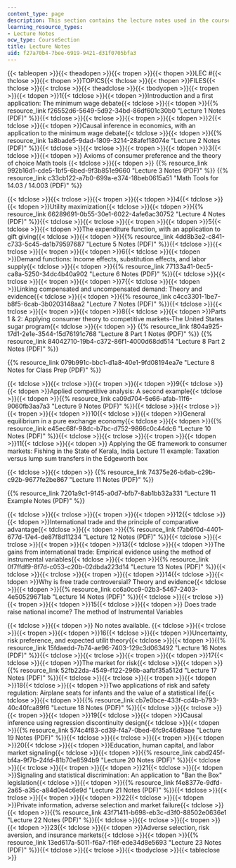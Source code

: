 ```yaml
---
content_type: page
description: This section contains the lecture notes used in the course.
learning_resource_types:
- Lecture Notes
ocw_type: CourseSection
title: Lecture Notes
uid: f27a70b4-7bee-6919-9421-d31f0705bfa3
---
```

{{< tableopen >}}{{< theadopen >}}{{< tropen >}}{{< thopen >}}LEC #{{< thclose >}}{{< thopen >}}TOPICS{{< thclose >}}{{< thopen >}}FILES{{< thclose >}}{{< trclose >}}{{< theadclose >}}{{< tbodyopen >}}{{< tropen >}}{{< tdopen >}}1{{< tdclose >}}{{< tdopen >}}Introduction and a first application: The minimum wage debate{{< tdclose >}}{{< tdopen >}}{{% resource_link f26552d6-5649-5d92-34bd-86df601c30b0 "Lecture 1 Notes (PDF)" %}}{{< tdclose >}}{{< trclose >}}{{< tropen >}}{{< tdopen >}}2{{< tdclose >}}{{< tdopen >}}Causal inference in economics, with an application to the minimum wage debate{{< tdclose >}}{{< tdopen >}}{{% resource_link 1a8bade5-9dad-1809-3214-28afef18074e "Lecture 2 Notes (PDF)" %}}{{< tdclose >}}{{< trclose >}}{{< tropen >}}{{< tdopen >}}3{{< tdclose >}}{{< tdopen >}}
Axioms of consumer preference and the theory of choice
Math tools
{{< tdclose >}}{{< tdopen >}}
{{% resource_link 992b16d1-cde5-1bf5-6bed-9f3b851e9660 "Lecture 3 Notes (PDF)" %}}
{{% resource_link c33cb122-a7b0-699a-e374-18beb0615a51 "Math Tools for 14.03 / 14.003 (PDF)" %}}

{{< tdclose >}}{{< trclose >}}{{< tropen >}}{{< tdopen >}}4{{< tdclose >}}{{< tdopen >}}Utility maximization{{< tdclose >}}{{< tdopen >}}{{% resource_link 66289691-0b55-30e1-6022-4afe6ac30752 "Lecture 4 Notes (PDF)" %}}{{< tdclose >}}{{< trclose >}}{{< tropen >}}{{< tdopen >}}5{{< tdclose >}}{{< tdopen >}}The expenditure function, with an application to gift giving{{< tdclose >}}{{< tdopen >}}{{% resource_link 4dd8b3e2-c841-c733-5c45-da1b79597687 "Lecture 5 Notes (PDF)" %}}{{< tdclose >}}{{< trclose >}}{{< tropen >}}{{< tdopen >}}6{{< tdclose >}}{{< tdopen >}}Demand functions: Income effects, substitution effects, and labor supply{{< tdclose >}}{{< tdopen >}}{{% resource_link 77133a41-0ec5-ca8a-5250-34dc4b40a902 "Lecture 6 Notes (PDF)" %}}{{< tdclose >}}{{< trclose >}}{{< tropen >}}{{< tdopen >}}7{{< tdclose >}}{{< tdopen >}}Linking compensated and uncompensated demand: Theory and evidence{{< tdclose >}}{{< tdopen >}}{{% resource_link c4cc3301-1be7-b8f5-6cab-3b0203148aa2 "Lecture 7 Notes (PDF)" %}}{{< tdclose >}}{{< trclose >}}{{< tropen >}}{{< tdopen >}}8{{< tdclose >}}{{< tdopen >}}Parts 1 & 2: Applying consumer theory to competitive markets-The United States sugar program{{< tdclose >}}{{< tdopen >}}
{{% resource_link f804a925-17d1-2e1e-3544-15d76191c768 "Lecture 8 Part 1 Notes (PDF)" %}}
{{% resource_link 84042710-19b4-c372-86f1-4000d68dd514 "Lecture 8 Part 2 Notes (PDF)" %}}

{{% resource_link 079b991c-bbc1-d1a8-40e1-9fd08194ea7e "Lecture 8 Notes for Class Prep (PDF)" %}}

{{< tdclose >}}{{< trclose >}}{{< tropen >}}{{< tdopen >}}9{{< tdclose >}}{{< tdopen >}}Applied competitive analysis: A second example{{< tdclose >}}{{< tdopen >}}{{% resource_link ca09d704-5e66-afab-11f6-9060fb3aa7a3 "Lecture 9 Notes (PDF)" %}}{{< tdclose >}}{{< trclose >}}{{< tropen >}}{{< tdopen >}}10{{< tdclose >}}{{< tdopen >}}General equilibrium in a pure exchange economy{{< tdclose >}}{{< tdopen >}}{{% resource_link e45ec68f-98dc-b7bc-d752-9866c0c44dc6 "Lecture 10 Notes (PDF)" %}}{{< tdclose >}}{{< trclose >}}{{< tropen >}}{{< tdopen >}}11{{< tdclose >}}{{< tdopen >}}
Applying the GE framework to consumer markets: Fishing in the State of Kerala, India
Lecture 11 example: Taxation versus lump sum transfers in the Edgeworth box

{{< tdclose >}}{{< tdopen >}}
{{% resource_link 74375e26-b6ab-c29b-c92b-9677fe2be867 "Lecture 11 Notes (PDF)" %}}

{{% resource_link 7201a9c1-9145-a0d7-bfb7-8ab1bb32a331 "Lecture 11 Example Notes (PDF)" %}}

{{< tdclose >}}{{< trclose >}}{{< tropen >}}{{< tdopen >}}12{{< tdclose >}}{{< tdopen >}}International trade and the principle of comparative advantage{{< tdclose >}}{{< tdopen >}}{{% resource_link f7ab6f0d-4401-677d-17e4-de87f8d11234 "Lecture 12 Notes (PDF)" %}}{{< tdclose >}}{{< trclose >}}{{< tropen >}}{{< tdopen >}}13{{< tdclose >}}{{< tdopen >}}The gains from international trade: Empirical evidence using the method of instrumental variables{{< tdclose >}}{{< tdopen >}}{{% resource_link 0f7ffdf9-8f7d-c053-c20b-02dbda223d14 "Lecture 13 Notes (PDF)" %}}{{< tdclose >}}{{< trclose >}}{{< tropen >}}{{< tdopen >}}14{{< tdclose >}}{{< tdopen >}}Why is free trade controversial? Theory and evidence{{< tdclose >}}{{< tdopen >}}{{% resource_link cc6a0cc9-02b3-5467-2403-4e50529671ab "Lecture 14 Notes (PDF)" %}}{{< tdclose >}}{{< trclose >}}{{< tropen >}}{{< tdopen >}}15{{< tdclose >}}{{< tdopen >}}
Does trade raise national income?
The method of Instrumental Variables

{{< tdclose >}}{{< tdopen >}} No notes available. {{< tdclose >}}{{< trclose >}}{{< tropen >}}{{< tdopen >}}16{{< tdclose >}}{{< tdopen >}}Uncertainty, risk preference, and expected utilit theory{{< tdclose >}}{{< tdopen >}}{{% resource_link 15fdaedd-7b74-ae96-7403-129c3d063492 "Lecture 16 Notes (PDF)" %}}{{< tdclose >}}{{< trclose >}}{{< tropen >}}{{< tdopen >}}17{{< tdclose >}}{{< tdopen >}}The market for risk{{< tdclose >}}{{< tdopen >}}{{% resource_link 52fb22da-4549-f122-296b-aafbf35a512d "Lecture 17 Notes (PDF)" %}}{{< tdclose >}}{{< trclose >}}{{< tropen >}}{{< tdopen >}}18{{< tdclose >}}{{< tdopen >}}Two applications of risk and safety regulation: Airplane seats for infants and the value of a statistical life{{< tdclose >}}{{< tdopen >}}{{% resource_link cb7e0bce-433f-cd4b-b793-40c40fca89f6 "Lecture 18 Notes (PDF)" %}}{{< tdclose >}}{{< trclose >}}{{< tropen >}}{{< tdopen >}}19{{< tdclose >}}{{< tdopen >}}Causal inference using regression discontinuity design{{< tdclose >}}{{< tdopen >}}{{% resource_link 574c4f83-cd39-f4a7-0bed-6fc9c46d9aae "Lecture 19 Notes (PDF)" %}}{{< tdclose >}}{{< trclose >}}{{< tropen >}}{{< tdopen >}}20{{< tdclose >}}{{< tdopen >}}Education, human capital, and labor market signaling{{< tdclose >}}{{< tdopen >}}{{% resource_link cabd245f-bf4a-9f7b-24fd-81b70e8594b9 "Lecture 20 Notes (PDF)" %}}{{< tdclose >}}{{< trclose >}}{{< tropen >}}{{< tdopen >}}21{{< tdclose >}}{{< tdopen >}}Signaling and statistical discrimination: An application to "Ban the Box" legislation{{< tdclose >}}{{< tdopen >}}{{% resource_link f4e8377e-9dfd-2a65-a35c-a84d0e4c6e9d "Lecture 21 Notes (PDF)" %}}{{< tdclose >}}{{< trclose >}}{{< tropen >}}{{< tdopen >}}22{{< tdclose >}}{{< tdopen >}}Private information, adverse selection and market failure{{< tdclose >}}{{< tdopen >}}{{% resource_link 43f71411-b698-eb3c-d3f0-88502e0636e1 "Lecture 22 Notes (PDF)" %}}{{< tdclose >}}{{< trclose >}}{{< tropen >}}{{< tdopen >}}23{{< tdclose >}}{{< tdopen >}}Adverse selection, risk aversion, and insurance markets{{< tdclose >}}{{< tdopen >}}{{% resource_link 13ed617a-5011-f6a7-f16f-ede34d8e5693 "Lecture 23 Notes (PDF)" %}}{{< tdclose >}}{{< trclose >}}{{< tbodyclose >}}{{< tableclose >}}